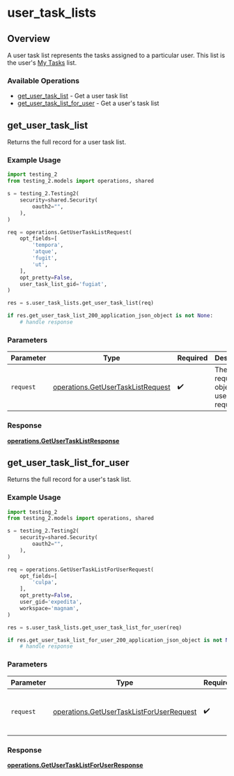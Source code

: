 # user_task_lists

## Overview

A user task list represents the tasks assigned to a particular user. This list is the user's [My Tasks](https://asana.com/guide/help/fundamentals/my-tasks) list.

### Available Operations

* [get_user_task_list](#get_user_task_list) - Get a user task list
* [get_user_task_list_for_user](#get_user_task_list_for_user) - Get a user's task list

## get_user_task_list

Returns the full record for a user task list.

### Example Usage

```python
import testing_2
from testing_2.models import operations, shared

s = testing_2.Testing2(
    security=shared.Security(
        oauth2="",
    ),
)

req = operations.GetUserTaskListRequest(
    opt_fields=[
        'tempora',
        'atque',
        'fugit',
        'ut',
    ],
    opt_pretty=False,
    user_task_list_gid='fugiat',
)

res = s.user_task_lists.get_user_task_list(req)

if res.get_user_task_list_200_application_json_object is not None:
    # handle response
```

### Parameters

| Parameter                                                                              | Type                                                                                   | Required                                                                               | Description                                                                            |
| -------------------------------------------------------------------------------------- | -------------------------------------------------------------------------------------- | -------------------------------------------------------------------------------------- | -------------------------------------------------------------------------------------- |
| `request`                                                                              | [operations.GetUserTaskListRequest](../../models/operations/getusertasklistrequest.md) | :heavy_check_mark:                                                                     | The request object to use for the request.                                             |


### Response

**[operations.GetUserTaskListResponse](../../models/operations/getusertasklistresponse.md)**


## get_user_task_list_for_user

Returns the full record for a user's task list.

### Example Usage

```python
import testing_2
from testing_2.models import operations, shared

s = testing_2.Testing2(
    security=shared.Security(
        oauth2="",
    ),
)

req = operations.GetUserTaskListForUserRequest(
    opt_fields=[
        'culpa',
    ],
    opt_pretty=False,
    user_gid='expedita',
    workspace='magnam',
)

res = s.user_task_lists.get_user_task_list_for_user(req)

if res.get_user_task_list_for_user_200_application_json_object is not None:
    # handle response
```

### Parameters

| Parameter                                                                                            | Type                                                                                                 | Required                                                                                             | Description                                                                                          |
| ---------------------------------------------------------------------------------------------------- | ---------------------------------------------------------------------------------------------------- | ---------------------------------------------------------------------------------------------------- | ---------------------------------------------------------------------------------------------------- |
| `request`                                                                                            | [operations.GetUserTaskListForUserRequest](../../models/operations/getusertasklistforuserrequest.md) | :heavy_check_mark:                                                                                   | The request object to use for the request.                                                           |


### Response

**[operations.GetUserTaskListForUserResponse](../../models/operations/getusertasklistforuserresponse.md)**


